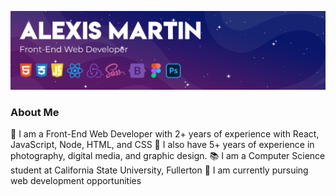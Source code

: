 ![](img/banner.png)

### About Me

🎨 I am a Front-End Web Developer with 2+ years of experience with React, JavaScript, Node, HTML, and CSS
📸 I also have 5+ years of experience in photography, digital media, and graphic design.
📚 I am a Computer Science student at California State University, Fullerton
💼 I am currently pursuing web development opportunities
